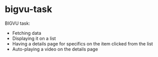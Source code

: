 # bigvu-task

BIGVU task:

- Fetching data
- Displaying it on a list
- Having a details page for specifics on the item clicked from the list
- Auto-playing a video on the details page
